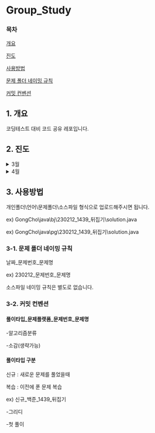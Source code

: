 # Group_Study

### 목차
[개요](#1-개요)

[진도](#2-진도)

[사용방법](#3-사용방법)

[문제 폴더 네이밍 규칙](#3-1-문제-폴더-네이밍-규칙)

[커밋 컨벤션](#3-2-커밋-컨벤션)

## 1. 개요


코딩테스트 대비 코드 공유 레포입니다.

## 2. 진도
<details>
<summary>3월</summary>

<!-- summary 아래 한칸 공백 두어야함 -->
## 3월
- 1주차
    
    
    | Day | Category |
    | :---: | :---: |
    | Mon,Tue | DFS/BFS |
    | Wen,Fri | 구현 |
    | Thur | KAKAO 기출 |
   
- 2주차
    | Day | Category |
    | :---: | :---: |
    | Mon,Tue | Tree |
    | Wen,Fri | 구현 |
    | Thur | KAKAO 기출 |
    
- 3주차
    | Day | Category |
    | :---: | :---: |
    | Mon,Tue | Tree |
    | Wen,Fri | 구현 |
    | Thur | KAKAO 기출 |
    
- 4주차
    | Day | Category |
    | :---: | :---: |
    | Mon,Tue | 복습 |
    | Wen,Fri | 구현 |
    | Thur | KAKAO 기출 |
</details>

<details>
<summary>4월</summary>

<!-- summary 아래 한칸 공백 두어야함 -->
## 4월
- 1주차
    
    
    | Day | Category |
    | :---: | :---: |
    | Mon,Tue | 문자열,구현 |
    | Wen,Fri | 구현 |
    | Thur | KAKAO 기출 |
   
- 2주차
    | Day | Category |
    | :---: | :---: |
    | Mon,Tue | Tree |
    | Wen,Fri | 구현 |
    | Thur | KAKAO 기출 |
    
- 3주차
    | Day | Category |
    | :---: | :---: |
    | Mon,Tue | Tree |
    | Wen,Fri | 구현 |
    | Thur | KAKAO 기출 |
    
- 4주차
    | Day | Category |
    | :---: | :---: |
    | Mon,Tue | 복습 |
    | Wen,Fri | 구현 |
    | Thur | KAKAO 기출 |
</details>

  

## 3. 사용방법
개인폴더\언어\문제폴더\소스파일 형식으로 업로드해주시면 됩니다.


ex)
GongCho\java\bj\230212_1439_뒤집기\solution.java


ex)
GongCho\java\pg\230212_1439_뒤집기\solution.java

### 3-1. 문제 폴더 네이밍 규칙
 날짜_문제번호_문제명
 
 
 ex)
 230212_문제번호_문제명
 
 
 소스파일 네이밍 규칙은 별도로 없습니다.
 
 ### 3-2. 커밋 컨벤션
 
 #### 풀이타입_문제플랫폼_문제번호_문제명
 -알고리즘분류
 
 -소감(생략가능)
 
 #### 풀이타입 구분
 신규 : 새로운 문제를 풀었을때
 
 복습 : 이전에 푼 문제 복습
 
 ex)
 신규_백준_1439_뒤집기
 
 -그리디
 
 -첫 풀이
